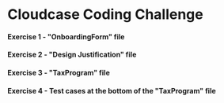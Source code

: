# Cloudcase Coding Challenge

#### Exercise 1 - "OnboardingForm" file
#### Exercise 2 - "Design Justification" file
#### Exercise 3 - "TaxProgram" file
#### Exercise 4 - Test cases at the bottom of the "TaxProgram" file
